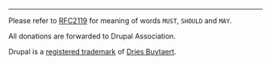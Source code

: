 ---
Please refer to [RFC2119](https://www.ietf.org/rfc/rfc2119.txt) for meaning of
words `MUST`, `SHOULD` and `MAY`.

All donations are forwarded to Drupal Association.

Drupal is a [registered trademark](http://drupal.com/trademark)
of [Dries Buytaert](http://buytaert.net/).

